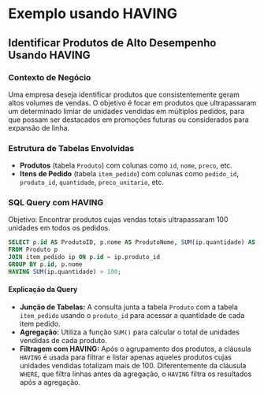 # Exemplo usando HAVING

## Identificar Produtos de Alto Desempenho Usando HAVING

### Contexto de Negócio
Uma empresa deseja identificar produtos que consistentemente geram altos volumes de vendas. O objetivo é focar em produtos que ultrapassaram um determinado limiar de unidades vendidas em múltiplos pedidos, para que possam ser destacados em promoções futuras ou considerados para expansão de linha.

### Estrutura de Tabelas Envolvidas
- **Produtos** (tabela `Produto`) com colunas como `id`, `nome`, `preco`, etc.
- **Itens de Pedido** (tabela `item_pedido`) com colunas como `pedido_id`, `produto_id`, `quantidade`, `preco_unitario`, etc.

### SQL Query com HAVING
Objetivo: Encontrar produtos cujas vendas totais ultrapassaram 100 unidades em todos os pedidos.

```sql
SELECT p.id AS ProdutoID, p.nome AS ProdutoNome, SUM(ip.quantidade) AS UnidadesVendidas
FROM Produto p
JOIN item_pedido ip ON p.id = ip.produto_id
GROUP BY p.id, p.nome
HAVING SUM(ip.quantidade) > 100;
```

#### Explicação da Query
- **Junção de Tabelas:** A consulta junta a tabela `Produto` com a tabela `item_pedido` usando o `produto_id` para acessar a quantidade de cada item pedido.
- **Agregação:** Utiliza a função `SUM()` para calcular o total de unidades vendidas de cada produto.
- **Filtragem com HAVING:** Após o agrupamento dos produtos, a cláusula `HAVING` é usada para filtrar e listar apenas aqueles produtos cujas unidades vendidas totalizam mais de 100. Diferentemente da cláusula `WHERE`, que filtra linhas antes da agregação, o `HAVING` filtra os resultados após a agregação.
